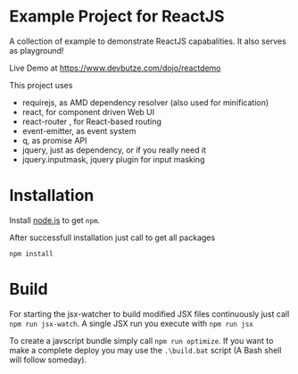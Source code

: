 # Example Project for ReactJS

A collection of example to demonstrate ReactJS capabalities. It also serves as playground!

Live Demo at https://www.devbutze.com/dojo/reactdemo

This project uses

- requirejs, as AMD dependency resolver (also used for minification)
- react, for component driven Web UI
- react-router , for React-based routing
- event-emitter, as event system
- q, as promise API
- jquery, just as dependency, or if you really need it
- jquery.inputmask, jquery plugin for input masking

# Installation

Install [node.js](http://nodejs.org/download/) to get ``npm``.

After successfull installation just call to get all packages

``npm install``


# Build

For starting the jsx-watcher to build modified JSX files continuously just call ``npm run jsx-watch``.
A single JSX run you execute with ``npm run jsx``

To create a javscript bundle simply call ``npm run optimize``.
If you want to make a complete deploy you may use the ``.\build.bat`` script (A Bash shell will follow someday).


